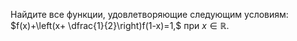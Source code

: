 Найдите все функции, удовлетворяющие следующим условиям: $f(x)+\left(x+ \dfrac{1}{2}\right)f(1-x)=1,$ при $x\in \mathbb{R}.$